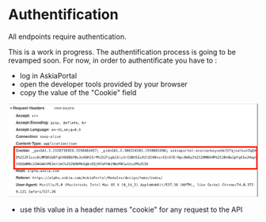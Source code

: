 # Authentification

All endpoints require authentication.

This is a work in progress. The authentification process is going to be revamped soon. For now, in order to authentificate you have to :
- log in AskiaPortal
- open the developer tools provided by your browser
- copy the value of the "Cookie" field

![cookie](https://github.com/Askia/designonline-api-doc/blob/master/assets/doc-cookie.png)

- use this value in a header names "cookie" for any request to the API
